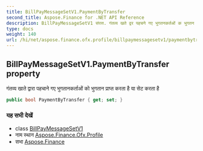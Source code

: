 ```yaml
---
title: BillPayMessageSetV1.PaymentByTransfer
second_title: Aspose.Finance for .NET API Reference
description: BillPayMessageSetV1 संपत्त. गंतव्य खते द्वर पहचने गए भुगतनकर्तओं क भुगतन प्रप्त करत है य सेट करत है
type: docs
weight: 140
url: /hi/net/aspose.finance.ofx.profile/billpaymessagesetv1/paymentbytransfer/
---
```

## BillPayMessageSetV1.PaymentByTransfer property

गंतव्य खाते द्वारा पहचाने गए भुगतानकर्ताओं को भुगतान प्राप्त करता है या सेट करता है

```csharp
public bool PaymentByTransfer { get; set; }
```

### यह सभी देखें

* class [BillPayMessageSetV1](../)
* नाम स्थान [Aspose.Finance.Ofx.Profile](../../billpaymessagesetv1/)
* सभा [Aspose.Finance](../../../)


